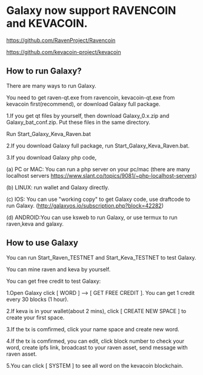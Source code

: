 # Galaxy now support RAVENCOIN and KEVACOIN.

https://github.com/RavenProject/Ravencoin

https://github.com/kevacoin-project/kevacoin


How to run Galaxy?
------------------

There are many ways to run Galaxy.

You need to get raven-qt.exe from ravencoin, kevacoin-qt.exe from kevacoin first(recommend), or download Galaxy full package.

1.If you get qt files by yourself, then download Galaxy_0.x.zip and Galaxy_bat_conf.zip. Put these files in the same directory.

Run Start_Galaxy_Keva_Raven.bat

2.If you download Galaxy full package, run Start_Galaxy_Keva_Raven.bat.

3.If you download Galaxy php code, 

(a) PC or MAC: You can run a php server on your pc/mac (there are many localhost servers https://www.slant.co/topics/9081/~php-localhost-servers)

(b) LINUX: run wallet and Galaxy directly.

(c) IOS: You can use "working copy" to get Galaxy code, use draftcode to run Galaxy. (http://galaxyos.io/subscription.php?block=42282)

(d) ANDROID:You can use ksweb to run Galaxy, or use termux to run raven,keva and galaxy.

How to use Galaxy
----------------

You can run Start_Raven_TESTNET and Start_Keva_TESTNET to test Galaxy.

You can mine raven and keva by yourself.

You can get free credit to test Galaxy:

1.Open Galaxy click [ WORD ] --> [ GET FREE CREDIT ]. You can get 1 credit every 30 blocks (1 hour). 

2.If keva is in your wallet(about 2 mins), click [ CREATE NEW SPACE ] to create your first space.

3.If the tx is comfirmed, click your name space and create new word.

4.If the tx is comfirmed, you can edit, click block number to check your word, create ipfs link, broadcast to your raven asset, send message with raven asset.

5.You can click [ SYSTEM ] to see all word on the kevacoin blockchain.


